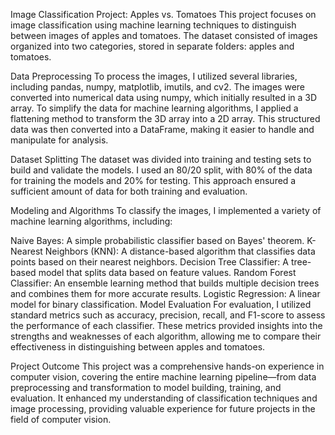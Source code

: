 Image Classification Project: Apples vs. Tomatoes
This project focuses on image classification using machine learning techniques to distinguish between images of apples and tomatoes. The dataset consisted of images organized into two categories, stored in separate folders: apples and tomatoes.

Data Preprocessing
To process the images, I utilized several libraries, including pandas, numpy, matplotlib, imutils, and cv2. The images were converted into numerical data using numpy, which initially resulted in a 3D array. To simplify the data for machine learning algorithms, I applied a flattening method to transform the 3D array into a 2D array. This structured data was then converted into a DataFrame, making it easier to handle and manipulate for analysis.

Dataset Splitting
The dataset was divided into training and testing sets to build and validate the models. I used an 80/20 split, with 80% of the data for training the models and 20% for testing. This approach ensured a sufficient amount of data for both training and evaluation.

Modeling and Algorithms
To classify the images, I implemented a variety of machine learning algorithms, including:

Naive Bayes: A simple probabilistic classifier based on Bayes' theorem.
K-Nearest Neighbors (KNN): A distance-based algorithm that classifies data points based on their nearest neighbors.
Decision Tree Classifier: A tree-based model that splits data based on feature values.
Random Forest Classifier: An ensemble learning method that builds multiple decision trees and combines them for more accurate results.
Logistic Regression: A linear model for binary classification.
Model Evaluation
For evaluation, I utilized standard metrics such as accuracy, precision, recall, and F1-score to assess the performance of each classifier. These metrics provided insights into the strengths and weaknesses of each algorithm, allowing me to compare their effectiveness in distinguishing between apples and tomatoes.

Project Outcome
This project was a comprehensive hands-on experience in computer vision, covering the entire machine learning pipeline—from data preprocessing and transformation to model building, training, and evaluation. It enhanced my understanding of classification techniques and image processing, providing valuable experience for future projects in the field of computer vision.
